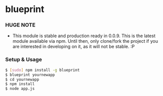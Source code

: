 
blueprint
=========

### HUGE NOTE
 
  * This module is stable and production ready in 0.0.9. This is the latest
  module available via npm. Until then, only clone/fork the project if you are
  interested in developing on it, as it will not be stable. :P
  
### Setup & Usage

```bash
$ [sudo] npm install -g blueprint
$ blueprint yournewapp
$ cd yournewapp
$ npm install
$ node app.js
```